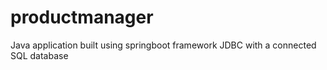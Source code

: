 # productmanager 
Java application built using springboot framework JDBC with a connected SQL database
